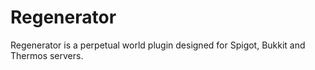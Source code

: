 # Regenerator
Regenerator is a perpetual world plugin designed for Spigot, Bukkit and Thermos servers.
